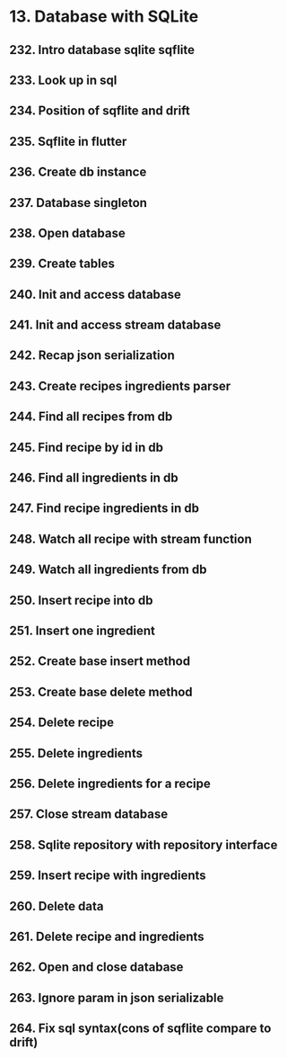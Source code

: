# 13. Database with SQLite

## 232. Intro database sqlite sqflite
## 233. Look up in sql
## 234. Position of sqflite and drift
## 235. Sqflite in flutter
## 236. Create db instance
## 237. Database singleton
## 238. Open database
## 239. Create tables
## 240. Init and access database
## 241. Init and access stream database
## 242. Recap json serialization
## 243. Create recipes ingredients parser
## 244. Find all recipes from db
## 245. Find recipe by id in db
## 246. Find all ingredients in db
## 247. Find recipe ingredients in db
## 248. Watch all recipe with stream function
## 249. Watch all ingredients from db
## 250. Insert recipe into db
## 251. Insert one ingredient
## 252. Create base insert method
## 253. Create base delete method
## 254. Delete recipe
## 255. Delete ingredients
## 256. Delete ingredients for a recipe
## 257. Close stream database
## 258. Sqlite repository with repository interface
## 259. Insert recipe with ingredients
## 260. Delete data
## 261. Delete recipe and ingredients
## 262. Open and close database
## 263. Ignore param in json serializable
## 264. Fix sql syntax(cons of sqflite compare to drift)